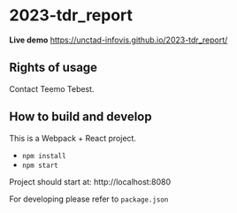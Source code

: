 # 2023-tdr_report

**Live demo** https://unctad-infovis.github.io/2023-tdr_report/

## Rights of usage

Contact Teemo Tebest.

## How to build and develop

This is a Webpack + React project.

* `npm install`
* `npm start`

Project should start at: http://localhost:8080

For developing please refer to `package.json`